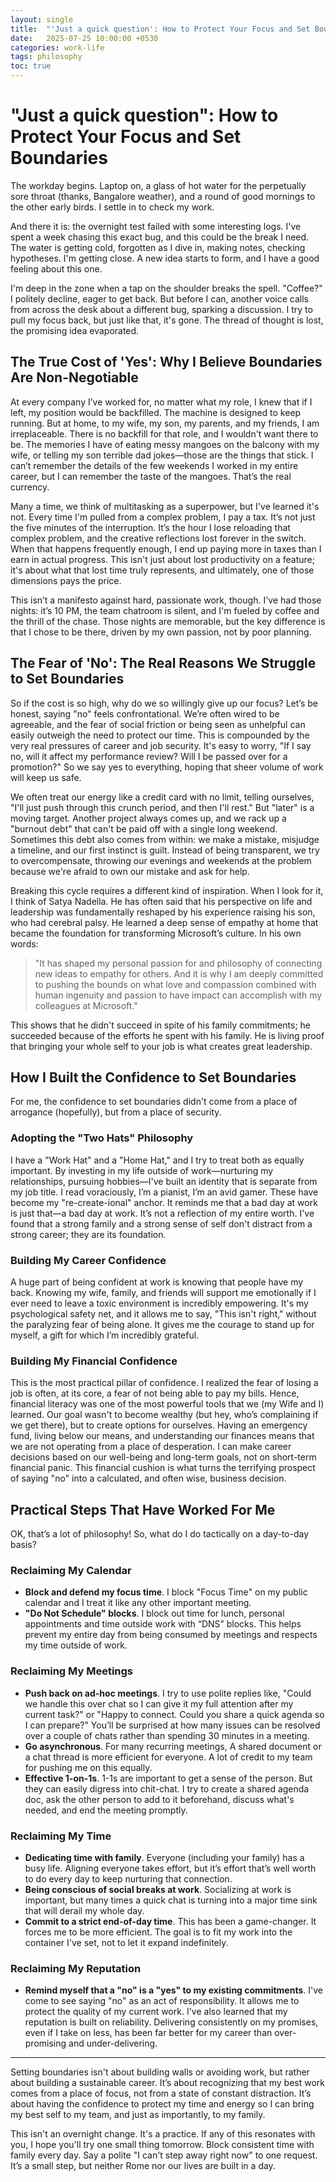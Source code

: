 ```yaml
---
layout: single
title:  "'Just a quick question': How to Protect Your Focus and Set Boundaries"
date:   2025-07-25 10:00:00 +0530
categories: work-life
tags: philosophy
toc: true
---
```

# "Just a quick question": How to Protect Your Focus and Set Boundaries

The workday begins. Laptop on, a glass of hot water for the perpetually sore throat (thanks, Bangalore weather), and a round of good mornings to the other early birds. I settle in to check my work.

And there it is: the overnight test failed with some interesting logs. I've spent a week chasing this exact bug, and this could be the break I need. The water is getting cold, forgotten as I dive in, making notes, checking hypotheses. I'm getting close. A new idea starts to form, and I have a good feeling about this one.

I'm deep in the zone when a tap on the shoulder breaks the spell. "Coffee?" I politely decline, eager to get back. But before I can, another voice calls from across the desk about a different bug, sparking a discussion. I try to pull my focus back, but just like that, it's gone. The thread of thought is lost, the promising idea evaporated.

## The True Cost of 'Yes': Why I Believe Boundaries Are Non-Negotiable
At every company I’ve worked for, no matter what my role, I knew that if I left, my position would be backfilled. The machine is designed to keep running. But at home, to my wife, my son, my parents, and my friends, I am irreplaceable. There is no backfill for that role, and I wouldn't want there to be. The memories I have of eating messy mangoes on the balcony with my wife, or telling my son terrible dad jokes—those are the things that stick. I can’t remember the details of the few weekends I worked in my entire career, but I can remember the taste of the mangoes. That’s the real currency.

Many a time, we think of multitasking as a superpower, but I've learned it's not. Every time I'm pulled from a complex problem, I pay a tax. It’s not just the five minutes of the interruption. It’s the hour I lose reloading that complex problem, and the creative reflections lost forever in the switch. When that happens frequently enough, I end up paying more in taxes than I earn in actual progress. This isn't just about lost productivity on a feature; it's about what that lost time truly represents, and ultimately, one of those dimensions pays the price.

This isn’t a manifesto against hard, passionate work, though. I've had those nights: it’s 10 PM, the team chatroom is silent, and I'm fueled by coffee and the thrill of the chase. Those nights are memorable, but the key difference is that I chose to be there, driven by my own passion, not by poor planning.

## The Fear of 'No': The Real Reasons We Struggle to Set Boundaries
So if the cost is so high, why do we so willingly give up our focus? Let’s be honest, saying "no" feels confrontational. We’re often wired to be agreeable, and the fear of social friction or being seen as unhelpful can easily outweigh the need to protect our time. This is compounded by the very real pressures of career and job security. It's easy to worry, "If I say no, will it affect my performance review? Will I be passed over for a promotion?" So we say yes to everything, hoping that sheer volume of work will keep us safe.

We often treat our energy like a credit card with no limit, telling ourselves, "I'll just push through this crunch period, and then I'll rest." But "later" is a moving target. Another project always comes up, and we rack up a "burnout debt" that can't be paid off with a single long weekend. Sometimes this debt also comes from within: we make a mistake, misjudge a timeline, and our first instinct is guilt. Instead of being transparent, we try to overcompensate, throwing our evenings and weekends at the problem because we're afraid to own our mistake and ask for help.

Breaking this cycle requires a different kind of inspiration. When I look for it, I think of Satya Nadella. He has often said that his perspective on life and leadership was fundamentally reshaped by his experience raising his son, who had cerebral palsy. He learned a deep sense of empathy at home that became the foundation for transforming Microsoft’s culture. In his own words:

> "It has shaped my personal passion for and philosophy of connecting new ideas to empathy for others. And it is why I am deeply committed to pushing the bounds on what love and compassion combined with human ingenuity and passion to have impact can accomplish with my colleagues at Microsoft."

This shows that he didn't succeed in spite of his family commitments; he succeeded because of the efforts he spent with his family. He is living proof that bringing your whole self to your job is what creates great leadership.

## How I Built the Confidence to Set Boundaries
For me, the confidence to set boundaries didn't come from a place of arrogance (hopefully), but from a place of security.

### Adopting the "Two Hats" Philosophy
I have a "Work Hat" and a "Home Hat," and I try to treat both as equally important. By investing in my life outside of work—nurturing my relationships, pursuing hobbies—I've built an identity that is separate from my job title. I read voraciously, I’m a pianist, I’m an avid gamer. These have become my "re-create-ional" anchor. It reminds me that a bad day at work is just that—a bad day at work. It’s not a reflection of my entire worth. I've found that a strong family and a strong sense of self don't distract from a strong career; they are its foundation.

### Building My Career Confidence
A huge part of being confident at work is knowing that people have my back. Knowing my wife, family, and friends will support me emotionally if I ever need to leave a toxic environment is incredibly empowering. It's my psychological safety net, and it allows me to say, "This isn't right," without the paralyzing fear of being alone. It gives me the courage to stand up for myself, a gift for which I’m incredibly grateful.

### Building My Financial Confidence
This is the most practical pillar of confidence. I realized the fear of losing a job is often, at its core, a fear of not being able to pay my bills. Hence, financial literacy was one of the most powerful tools that we (my Wife and I) learned. Our goal wasn't to become wealthy (but hey, who’s complaining if we get there), but to create options for ourselves. Having an emergency fund, living below our means, and understanding our finances means that we are not operating from a place of desperation. I can make career decisions based on our well-being and long-term goals, not on short-term financial panic. This financial cushion is what turns the terrifying prospect of saying "no" into a calculated, and often wise, business decision.

## Practical Steps That Have Worked For Me
OK, that’s a lot of philosophy! So, what do I do tactically on a day-to-day basis?

### Reclaiming My Calendar
* **Block and defend my focus time**. I block "Focus Time" on my public calendar and I treat it like any other important meeting.
* **"Do Not Schedule" blocks**. I block out time for lunch, personal appointments and time outside work with “DNS” blocks. This helps prevent my entire day from being consumed by meetings and respects my time outside of work.

### Reclaiming My Meetings
* **Push back on ad-hoc meetings**. I try to use polite replies like, "Could we handle this over chat so I can give it my full attention after my current task?" or "Happy to connect. Could you share a quick agenda so I can prepare?" You’ll be surprised at how many issues can be resolved over a couple of chats rather than spending 30 minutes in a meeting.
* **Go asynchronous**. For many recurring meetings, A shared document or a chat thread is more efficient for everyone. A lot of credit to my team for pushing me on this equally.
* **Effective 1-on-1s**. 1-1s are important to get a sense of the person. But they can easily digress into chit-chat. I try to create a shared agenda doc, ask the other person to add to it beforehand, discuss what's needed, and end the meeting promptly.

### Reclaiming My Time
* **Dedicating time with family**. Everyone (including your family) has a busy life. Aligning everyone takes effort, but it’s effort that’s well worth to do every day to keep nurturing that connection.
* **Being conscious of social breaks at work**. Socializing at work is important, but many times a quick chat is turning into a major time sink that will derail my whole day.
* **Commit to a strict end-of-day time**. This has been a game-changer. It forces me to be more efficient. The goal is to fit my work into the container I've set, not to let it expand indefinitely.

### Reclaiming My Reputation
* **Remind myself that a "no" is a "yes" to my existing commitments**. I've come to see saying "no" as an act of responsibility. It allows me to protect the quality of my current work. I've also learned that my reputation is built on reliability. Delivering consistently on my promises, even if I take on less, has been far better for my career than over-promising and under-delivering.

---
Setting boundaries isn't about building walls or avoiding work, but rather about building a sustainable career. It’s about recognizing that my best work comes from a place of focus, not from a state of constant distraction. It’s about having the confidence to protect my time and energy so I can bring my best self to my team, and just as importantly, to my family.

This isn't an overnight change. It's a practice. If any of this resonates with you, I hope you'll try one small thing tomorrow. Block consistent time with family every day. Say a polite "I can't step away right now" to one request. It’s a small step, but neither Rome nor our lives are built in a day.